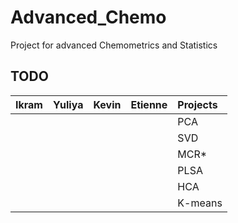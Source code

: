 # Advanced_Chemo
Project for advanced Chemometrics and Statistics

## TODO
|Ikram |Yuliya |Kevin |Etienne | Projects | 
:---   | :---| :---   |:---    |  :---    |
|      |     |        |        |PCA       |
|      |     |        |        |SVD       | 
|      |     |        |        |MCR*      |
|      |     |        |        |PLSA      |
|      |     |        |        |HCA       |
|      |     |        |        |K-means   |

